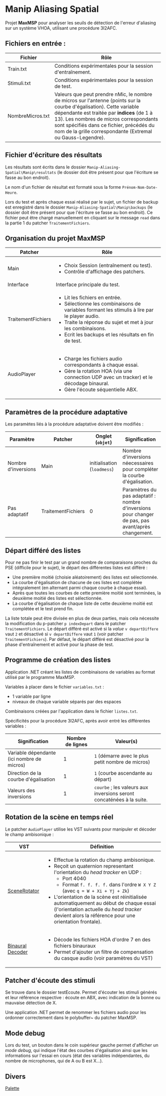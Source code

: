 # Manip Aliasing Spatial

Projet **MaxMSP** pour analyser les seuils de détection de l'erreur d'aliasing sur un système VHOA, utilisant une procédure 3I2AFC.

## Fichiers en entrée :
| Fichier | Rôle |
| ------------ | ------------ |
| Train.txt | Conditions expérimentales pour la session d'entraînement. |
| Stimuli.txt | Conditions expérimentales pour la session de test. |
| NombreMicros.txt | Valeurs que peut prendre nMic, le nombre de micros sur l'antenne (points sur la courbe d'égalisation). Cette variable dépendante est traitée par **indices** (de 1 à 13). Les nombres de micros correspondants sont spécifiés dans ce fichier, précédés du nom de la grille correspondante (Extremal ou Gauss-Legendre). |

## Fichier d'écriture des résultats
Les résultats sont écrits dans le dossier `Manip-Aliasing-Spatial\Manip\resultats` (le dossier doit être présent pour que l'écriture se fasse au bon endroit).

Le nom d'un fichier de résultat est formaté sous la forme `Prénom-Nom-Date-Heure`.

Lors du test et après chaque essai réalisé par le sujet, un fichier de backup est enregistré dans le dossier `Manip-Aliasing-Spatial\Manip\backups` (le dossier doit être présent pour que l'écriture se fasse au bon endroit).
Ce fichier peut être chargé manuellement en cliquant sur le message `read` dans la partie 1 du patcher `TraitementFichiers`.

## Organisation du projet MaxMSP

| Patcher | Rôle |
| ------------ | ------------ |
| Main | <ul><li>Choix Session (entraînement ou test).</li><li>Contrôle d'affichage des patchers.</li></ul>|
| Interface | Interface principale du test. |
| TraitementFichiers | <ul><li>Lit les fichiers en entrée.</li><li>Sélectionne les combinaisons de variables formant les stimulis à lire par le player audio.</li><li>Traite la réponse du sujet et met à jour les combinaisons.</li><li>Ecrit les backups et les résultats en fin de test.</li></ul> |
| AudioPlayer | <ul><li>Charge les fichiers audio correspondants à chaque essai.</li><li>Gère la rotation HOA (via une connection UDP avec un tracker) et le décodage binaural.</li><li>Gère l'écoute séquentielle ABX.</li></ul>|

## Paramètres de la procédure adaptative

Les paramètes liés à la procédure adaptative doivent être modifiés :

| Paramètre | Patcher | Onglet (`objet`) | Signification |
| ------------ | ------------ | ------------ | ------------ |
| Nombre d'inversions | Main | initialisation (`loadmess`) | Nombre d'inversions néecessaires pour compléter la courbe d'égalisation.|
| Pas adaptatif | TraitementFichiers | 0 | Paramètres du pas adaptatif : nombre d'inversions pour changer de pas, pas avant/après changement. |

## Départ différé des listes

Pour ne pas finir le test par un grand nombre de comparaisons proches du PSE (difficile pour le sujet), le départ des différentes listes est différé :
- Une première moitié (choisie aléatoirement) des listes est sélectionnée.
- La courbe d'égalisation de chacune de ces listes est complétée intégralement (en alternant parmi chaque courbe à chaque essai).
- Après que toutes les courbes de cette première moitié sont terminées, la deuxième moitié des listes est sélectionnée.
- La courbe d'égalisation de chaque liste de cette deuxième moitié est complétée et le test prend fin.

La liste totale peut être divisée en plus de deux parties, mais cela nécessite la modification du p-patcher `p indexDepart` dans le patcher `TraitementFichiers`.
Le départ différé est activé si la *value* `v departDiffere` vaut `2` et désactivé si `v departDiffere` vaut `1` (voir patcher `TraitementFichiers`). 
Par défaut, le départ différé est désactivé pour la phase d'entraînement et activé pour la phase de test.

## Programme de création des listes

Application .NET créant les listes de combinaisons de variables au format utilisé par le programme MaxMSP.

Variables à placer dans le fichier `variables.txt` :
- 1 variable par ligne
- niveaux de chaque variable séparés par des espaces

Combinaisons créées par l'application dans le fichier `listes.txt`.

Spécificités pour la procédure 3I2AFC, après avoir entré les différentes variables :

| Signification | Nombre de lignes | Valeur(s) |
| ------------ | ------------ | ------------ |
| Variable dépendante (ici nombre de micros) | 1 | `1` (démarre avec le plus petit nombre de micros) |
| Direction de la courbe d'égalisation | 1 | `1` (courbe ascendante au départ) |
| Valeurs des inversions  | 1 | `courbe` ; les valeurs aux inversions seront concaténées à la suite.|

## Rotation de la scène en temps réel

Le patcher `AudioPlayer` utilise les VST suivants pour manipuler et décoder le champ ambisonique :

| VST | Définition |
| ------------ |  ------------ |
| [SceneRotator](https://plugins.iem.at/docs/scenerotator/ "Scene Rotator (IEM)") | <ul><li>Effectue la rotation du champ ambisonique.</li><li>Reçoit un quaternion representant l'orientation du *head tracker* en UDP : <ul><li>Port 4040</li><li>Format `f. f. f. f.` dans l'ordre `W X Y Z` (avec `q = W + Xi + Yj + Zk`)</li></ul></li><li>L'orientation de la scène est réinitialisée automatiquement au début de chaque essai (l'orientation actuelle du *head tracker* devient alors la référence pour une orientation frontale).</li></ul> |
| [Binaural Decoder](https://plugins.iem.at/docs/plugindescriptions/#binauraldecoder "BinauralDecoder.dll") | <ul><li>Décode les fichiers HOA d'ordre 7 en des fichiers binauraux</li><li>Permet d'ajouter un filtre de compensation du casque audio (voir paramètres du VST)</li></ul>|

## Patcher d'écoute des stimuli

Se trouve dans le dossier testEcoute. 
Permet d'écouter les stimuli générés et leur référence respective : écoute en ABX, avec indication de la bonne ou mauvaise détection de X.

Une application .NET permet de renommer les fichiers audio pour les ordonner correctement dans le polybuffer~ du patcher MaxMSP.

## Mode debug

Lors du test, un bouton dans le coin supérieur gauche permet d'afficher un *mode debug*, qui indique l'état des courbes d'égalisation ainsi que les informations sur l'essai en cours (état des variables indépendantes, du nombre de microphones, qui de A ou B est X...).

## Divers
[Palette](https://colorhunt.co/palette/2c36393f4e4fa27b5cdcd7c9 "Palette")

